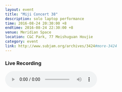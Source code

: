 ```yaml
---
layout: event
title: "Miji Concert 38"
description: solo laptop performance
time: 2016-08-24 20:30:00 +8
endtime: 2016-08-24 22:30:00 +8
venue: Meridian Space
location: C&C Park, 77 Meishuguan Houjie
category: event
link: http://www.subjam.org/archives/3424#more-3424
---
```


### Live Recording

<audio src="{{site.cdn_path}}2016-08-24-miji.m4a" controls="">
</audio>
